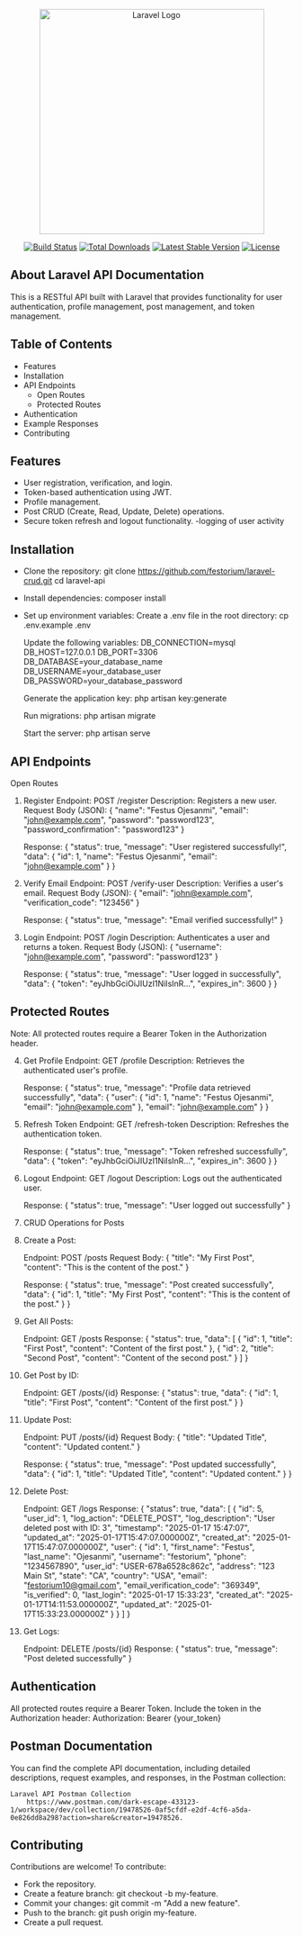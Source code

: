 <p align="center"><a href="https://laravel.com" target="_blank"><img src="https://raw.githubusercontent.com/laravel/art/master/logo-lockup/5%20SVG/2%20CMYK/1%20Full%20Color/laravel-logolockup-cmyk-red.svg" width="400" alt="Laravel Logo"></a></p>

<p align="center">
<a href="https://github.com/laravel/framework/actions"><img src="https://github.com/laravel/framework/workflows/tests/badge.svg" alt="Build Status"></a>
<a href="https://packagist.org/packages/laravel/framework"><img src="https://img.shields.io/packagist/dt/laravel/framework" alt="Total Downloads"></a>
<a href="https://packagist.org/packages/laravel/framework"><img src="https://img.shields.io/packagist/v/laravel/framework" alt="Latest Stable Version"></a>
<a href="https://packagist.org/packages/laravel/framework"><img src="https://img.shields.io/packagist/l/laravel/framework" alt="License"></a>
</p>

## About Laravel API Documentation
This is a RESTful API built with Laravel that provides functionality for user authentication, profile management, post management, and token management.

## Table of Contents
- Features
- Installation
- API Endpoints
    - Open Routes
    - Protected Routes
- Authentication
- Example Responses
- Contributing

## Features
- User registration, verification, and login.
- Token-based authentication using JWT.
- Profile management.
- Post CRUD (Create, Read, Update, Delete) operations.
- Secure token refresh and logout functionality.
-logging of user activity

## Installation
- Clone the repository:
    git clone https://github.com/festorium/laravel-crud.git
    cd laravel-api

- Install dependencies:
    composer install

- Set up environment variables: Create a .env file in the root directory:
    cp .env.example .env

    Update the following variables:
        DB_CONNECTION=mysql
        DB_HOST=127.0.0.1
        DB_PORT=3306
        DB_DATABASE=your_database_name
        DB_USERNAME=your_database_user
        DB_PASSWORD=your_database_password

    Generate the application key:
        php artisan key:generate
    
    Run migrations:
        php artisan migrate

    Start the server:
        php artisan serve

## API Endpoints
Open Routes
1. Register
    Endpoint: POST /register
    Description: Registers a new user.
    Request Body (JSON):
    {
        "name": "Festus Ojesanmi",
        "email": "john@example.com",
        "password": "password123",
        "password_confirmation": "password123"
    }

    Response:
    {
        "status": true,
        "message": "User registered successfully!",
        "data": {
            "id": 1,
            "name": "Festus Ojesanmi",
            "email": "john@example.com"
        }
    }

2. Verify Email
    Endpoint: POST /verify-user
    Description: Verifies a user's email.
    Request Body (JSON):
    {
        "email": "john@example.com",
        "verification_code": "123456"
    }

    Response:
    {
        "status": true,
        "message": "Email verified successfully!"
    }

3. Login
    Endpoint: POST /login
    Description: Authenticates a user and returns a token.
    Request Body (JSON):
    {
        "username": "john@example.com",
        "password": "password123"
    }

    Response:
    {
        "status": true,
        "message": "User logged in successfully",
        "data": {
            "token": "eyJhbGciOiJIUzI1NiIsInR...",
            "expires_in": 3600
        }
    }

## Protected Routes
Note: All protected routes require a Bearer Token in the Authorization header.

4. Get Profile
    Endpoint: GET /profile
    Description: Retrieves the authenticated user's profile.

    Response:
    {
        "status": true,
        "message": "Profile data retrieved successfully",
        "data": {
            "user": {
                "id": 1,
                "name": "Festus Ojesanmi",
                "email": "john@example.com"
            },
            "email": "john@example.com"
        }
    }

5. Refresh Token
    Endpoint: GET /refresh-token
    Description: Refreshes the authentication token.
    
    Response:
    {
        "status": true,
        "message": "Token refreshed successfully",
        "data": {
            "token": "eyJhbGciOiJIUzI1NiIsInR...",
            "expires_in": 3600
        }
    }

6. Logout
    Endpoint: GET /logout
    Description: Logs out the authenticated user.

    Response:
    {
        "status": true,
        "message": "User logged out successfully"
    }

7. CRUD Operations for Posts
1. Create a Post:

    Endpoint: POST /posts
    Request Body:
    {
        "title": "My First Post",
        "content": "This is the content of the post."
    }

    Response:
    {
        "status": true,
        "message": "Post created successfully",
        "data": {
            "id": 1,
            "title": "My First Post",
            "content": "This is the content of the post."
        }
    }

2. Get All Posts:

    Endpoint: GET /posts
    Response:
    {
        "status": true,
        "data": [
            {
                "id": 1,
                "title": "First Post",
                "content": "Content of the first post."
            },
            {
                "id": 2,
                "title": "Second Post",
                "content": "Content of the second post."
            }
        ]
    }

3. Get Post by ID:

    Endpoint: GET /posts/{id}
    Response:
    {
        "status": true,
        "data": {
            "id": 1,
            "title": "First Post",
            "content": "Content of the first post."
        }
    }

4. Update Post:

    Endpoint: PUT /posts/{id}
    Request Body:
    {
        "title": "Updated Title",
        "content": "Updated content."
    }

    Response:
    {
        "status": true,
        "message": "Post updated successfully",
        "data": {
            "id": 1,
            "title": "Updated Title",
            "content": "Updated content."
        }
    }

5. Delete Post:

    Endpoint: GET /logs
    Response:
    {
        "status": true,
        "data": [
            {
                "id": 5,
                "user_id": 1,
                "log_action": "DELETE_POST",
                "log_description": "User deleted post with ID: 3",
                "timestamp": "2025-01-17 15:47:07",
                "updated_at": "2025-01-17T15:47:07.000000Z",
                "created_at": "2025-01-17T15:47:07.000000Z",
                "user": {
                    "id": 1,
                    "first_name": "Festus",
                    "last_name": "Ojesanmi",
                    "username": "festorium",
                    "phone": "1234567890",
                    "user_id": "USER-678a6528c862c",
                    "address": "123 Main St",
                    "state": "CA",
                    "country": "USA",
                    "email": "festorium10@gmail.com",
                    "email_verification_code": "369349",
                    "is_verified": 0,
                    "last_login": "2025-01-17 15:33:23",
                    "created_at": "2025-01-17T14:11:53.000000Z",
                    "updated_at": "2025-01-17T15:33:23.000000Z"
                }
            }
        ]
    }

5. Get Logs:

    Endpoint: DELETE /posts/{id}
    Response:
    {
        "status": true,
        "message": "Post deleted successfully"
    }

## Authentication
All protected routes require a Bearer Token. Include the token in the Authorization header:
    Authorization: Bearer {your_token}

## Postman Documentation
You can find the complete API documentation, including detailed descriptions, request examples, and responses, in the Postman collection:

    Laravel API Postman Collection
        https://www.postman.com/dark-escape-433123-1/workspace/dev/collection/19478526-0af5cfdf-e2df-4cf6-a5da-0e826dd8a298?action=share&creator=19478526.

## Contributing
Contributions are welcome! To contribute:

- Fork the repository.
- Create a feature branch: git checkout -b my-feature.
- Commit your changes: git commit -m "Add a new feature".
- Push to the branch: git push origin my-feature.
- Create a pull request.


















